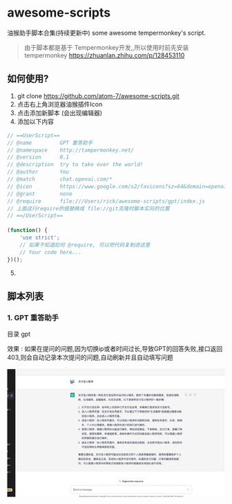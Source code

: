 # awesome-scripts
油猴助手脚本合集(持续更新中) some awesome tempermonkey's script. 

> 由于脚本都是基于 Tempermonkey开发,,所以使用时前先安装 tempermonkey https://zhuanlan.zhihu.com/p/128453110


## 如何使用?
1. git clone https://github.com/atom-7/awesome-scripts.git 
2. 点击右上角浏览器油猴插件Icon 
3. 点击添加新脚本 (会出现编辑器)
4. 添加以下内容
```javascript
// ==UserScript==
// @name         GPT 重答助手
// @namespace    http://tampermonkey.net/
// @version      0.1
// @description  try to take over the world!
// @author       You
// @match        chat.openai.com/*
// @icon         https://www.google.com/s2/favicons?sz=64&domain=openai.com
// @grant        none
// @require      file:///Users/rick/awesome-scripts/gpt/index.js 
// 上面这行require的值替换成 file://git克隆时脚本实际的位置
// ==/UserScript==

(function() {
    'use strict';
    // 如果不知道如何 @require, 可以吧代码复制进这里
    // Your code here...
})();
```
5. 


## 脚本列表

### 1. GPT 重答助手
目录 gpt

效果 : 如果在提问的问题,因为切换ip或者时间过长,导致GPT的回答失败,接口返回403,则会自动记录本次提问的问题,自动刷新并且自动填写问题

![demo](./assets/gpt-demo.gif)

